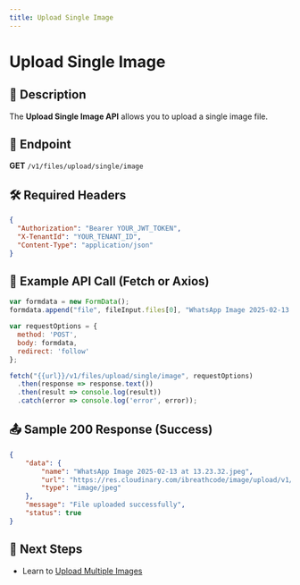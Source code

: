 ```yaml
---
title: Upload Single Image
---
```


# Upload Single Image

## 📌 Description
The **Upload Single Image API** allows you to upload a single image file.

## 🔗 Endpoint
**GET** `/v1/files/upload/single/image`


## 🛠️ Required Headers
```json
{
  "Authorization": "Bearer YOUR_JWT_TOKEN",
  "X-TenantId": "YOUR_TENANT_ID",
  "Content-Type": "application/json"
}
```

## 📡 Example API Call (Fetch or Axios)
```javascript
var formdata = new FormData();
formdata.append("file", fileInput.files[0], "WhatsApp Image 2025-02-13 at 13.23.32.jpeg");

var requestOptions = {
  method: 'POST',
  body: formdata,
  redirect: 'follow'
};

fetch("{{url}}/v1/files/upload/single/image", requestOptions)
  .then(response => response.text())
  .then(result => console.log(result))
  .catch(error => console.log('error', error));
```

## 📤 Sample 200 Response (Success)
```json
{
    "data": {
        "name": "WhatsApp Image 2025-02-13 at 13.23.32.jpeg",
        "url": "https://res.cloudinary.com/ibreathcode/image/upload/v1/product/images/hzafjkvoeq5iiltgqic5",
        "type": "image/jpeg"
    },
    "message": "File uploaded successfully",
    "status": true
}
```

## 🔗 Next Steps
- Learn to [Upload Multiple Images](./upload-multiple-images.md)
